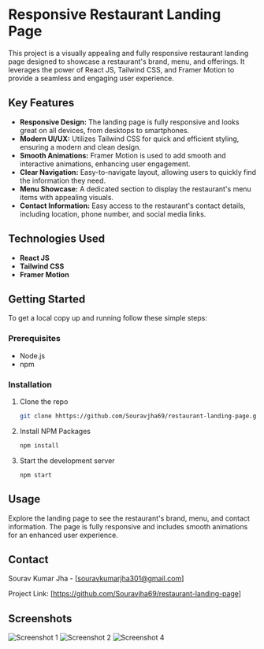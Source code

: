 # Responsive Restaurant Landing Page

This project is a visually appealing and fully responsive restaurant landing page designed to showcase a restaurant's brand, menu, and offerings. It leverages the power of React JS, Tailwind CSS, and Framer Motion to provide a seamless and engaging user experience.

## Key Features

- **Responsive Design:** The landing page is fully responsive and looks great on all devices, from desktops to smartphones.
- **Modern UI/UX:** Utilizes Tailwind CSS for quick and efficient styling, ensuring a modern and clean design.
- **Smooth Animations:** Framer Motion is used to add smooth and interactive animations, enhancing user engagement.
- **Clear Navigation:** Easy-to-navigate layout, allowing users to quickly find the information they need.
- **Menu Showcase:** A dedicated section to display the restaurant's menu items with appealing visuals.
- **Contact Information:** Easy access to the restaurant's contact details, including location, phone number, and social media links.

## Technologies Used

- **React JS**
- **Tailwind CSS**
- **Framer Motion**

## Getting Started

To get a local copy up and running follow these simple steps:

### Prerequisites

- Node.js
- npm

### Installation

1. Clone the repo
   ```sh
   git clone hhttps://github.com/Souravjha69/restaurant-landing-page.git

2. Install NPM Packages
   ```sh
   npm install

3. Start the development server
   ```
   npm start

## Usage

Explore the landing page to see the restaurant's brand, menu, and contact information. The page is fully responsive and includes smooth animations for an enhanced user experience.

## Contact

Sourav Kumar Jha - [souravkumarjha301@gmail.com]

Project Link: [https://github.com/Souravjha69/restaurant-landing-page]

## Screenshots

![Screenshot 1](https://github.com/user-attachments/assets/da553bbb-d7aa-471b-9dbe-25c8b2d9b65a)
![Screenshot 2](https://github.com/user-attachments/assets/80c179e6-fbf3-41be-8918-028b6ffe4645)
![Screenshot 4](https://github.com/user-attachments/assets/3165004e-66be-4dc4-9137-c533163ad4ad)
